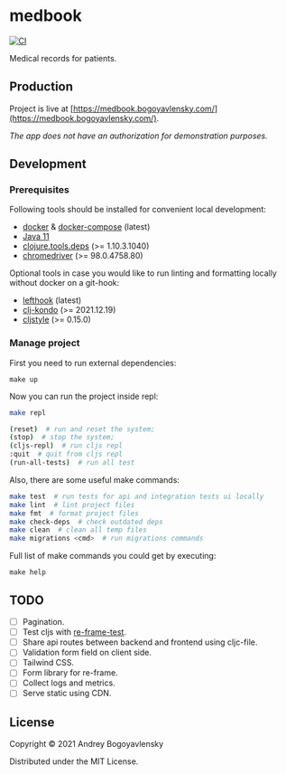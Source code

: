 # medbook

[![CI](https://github.com/abogoyavlensky/medbook/actions/workflows/deploy.yaml/badge.svg?branch=master)](https://github.com/abogoyavlensky/medbook/actions/workflows/deploy.yaml)

Medical records for patients.

## Production

Project is live at [https://medbook.bogoyavlensky.com/](https://medbook.bogoyavlensky.com/).

*The app does not have an authorization for demonstration purposes.*

## Development

### Prerequisites

Following tools should be installed for convenient local development:

- [docker](https://www.docker.com/) & [docker-compose](https://docs.docker.com/compose/install/) (latest)
- [Java 11](https://adoptopenjdk.net/)
- [clojure.tools.deps](https://github.com/clojure/tools.deps.alpha) (>= 1.10.3.1040)
- [chromedriver](https://sites.google.com/a/chromium.org/chromedriver/downloads) (>= 98.0.4758.80)

Optional tools in case you would like to run linting and formatting locally without docker on a git-hook:

- [lefthook](https://github.com/evilmartians/lefthook) (latest)
- [clj-kondo](https://github.com/clj-kondo/clj-kondo) (>= 2021.12.19)
- [cljstyle](https://github.com/greglook/cljstyle) (>= 0.15.0)

### Manage project

First you need to run external dependencies:

```shell
make up
```

Now you can run the project inside repl:

```bash
make repl

(reset)  # run and reset the system;
(stop)  # stop the system;
(cljs-repl)  # run cljs repl
:quit  # quit from cljs repl
(run-all-tests)  # run all test
```

Also, there are some useful make commands: 

```bash
make test  # run tests for api and integration tests ui locally
make lint  # lint project files
make fmt  # format project files
make check-deps  # check outdated deps
make clean  # clean all temp files
make migrations <cmd>  # run migrations commands
```

Full list of make commands you could get by executing:

```shell
make help
```


## TODO
- [ ] Pagination.
- [ ] Test cljs with [re-frame-test](https://github.com/day8/re-frame-test).
- [ ] Share api routes between backend and frontend using cljc-file.
- [ ] Validation form field on client side.
- [ ] Tailwind CSS.
- [ ] Form library for re-frame.
- [ ] Collect logs and metrics.
- [ ] Serve static using CDN.

## License

Copyright © 2021 Andrey Bogoyavlensky

Distributed under the MIT License.
